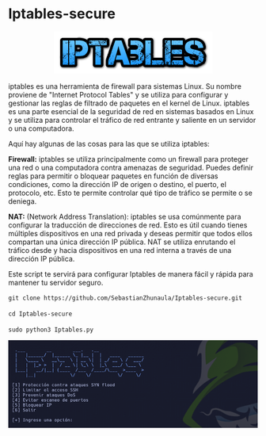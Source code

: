 # Iptables-secure

<p align="center">
<img src="Logotipo.png">
</p>

iptables es una herramienta de firewall para sistemas Linux. Su nombre proviene de "Internet Protocol Tables" y se utiliza para configurar y gestionar las reglas de filtrado de paquetes en el kernel de Linux. iptables es una parte esencial de la seguridad de red en sistemas basados en Linux y se utiliza para controlar el tráfico de red entrante y saliente en un servidor o una computadora.

Aquí hay algunas de las cosas para las que se utiliza iptables:

**Firewall:** iptables se utiliza principalmente como un firewall para proteger una red o una computadora contra amenazas de seguridad. Puedes definir reglas para permitir o bloquear paquetes en función de diversas condiciones, como la dirección IP de origen o destino, el puerto, el protocolo, etc. Esto te permite controlar qué tipo de tráfico se permite o se deniega.

**NAT:** (Network Address Translation): iptables se usa comúnmente para configurar la traducción de direcciones de red. Esto es útil cuando tienes múltiples dispositivos en una red privada y deseas permitir que todos ellos compartan una única dirección IP pública. NAT se utiliza enrutando el tráfico desde y hacia dispositivos en una red interna a través de una dirección IP pública.

Este script te servirá para configurar Iptables de manera fácil y rápida para mantener tu servidor seguro.

```
git clone https://github.com/SebastianZhunaula/Iptables-secure.git

cd Iptables-secure

sudo python3 Iptables.py
```

<p align="center">
<img src="./Img/Iptables.png">
</p>
